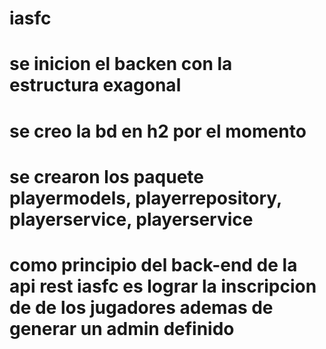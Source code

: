 # iasfc
# se inicion el backen con la estructura exagonal 
# se creo la bd en h2 por el momento
# se crearon los paquete playermodels, playerrepository, playerservice, playerservice
# como  principio del back-end de la api rest iasfc es lograr la inscripcion de de los jugadores ademas de generar un admin definido
